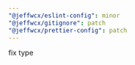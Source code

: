 ```yaml
---
"@jeffwcx/eslint-config": minor
"@jeffwcx/gitignore": patch
"@jeffwcx/prettier-config": patch
---
```


fix type
